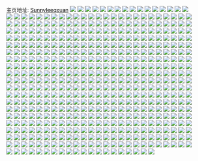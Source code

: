 主页地址: [Sunnyleeqxuan](https://weibo.com/u/5143387291) 
![](https://wx4.sinaimg.cn/mw2000/005C57Zxly1h9ph98r9fgj30u0140n3g.jpg) 
![](https://wx4.sinaimg.cn/mw2000/005C57Zxly1h9ph9bvnt4j31hc0u0tjl.jpg) 
![](https://wx4.sinaimg.cn/mw2000/005C57Zxly1h9kijfouacj3050050dfs.jpg) 
![](https://wx4.sinaimg.cn/mw2000/005C57Zxly1h9j8jqaoi9j30ku0ws7bi.jpg) 
![](https://wx4.sinaimg.cn/mw2000/005C57Zxly1h9j8jqljrqj30ku0wsjz1.jpg) 
![](https://wx4.sinaimg.cn/mw2000/005C57Zxly1h9j8jquterj30ku0wsq86.jpg) 
![](https://wx4.sinaimg.cn/mw2000/005C57Zxly1h9gd0hxri7j30yi19zqpl.jpg) 
![](https://wx4.sinaimg.cn/mw2000/005C57Zxly1h9gd0jmf83j32c033zu0y.jpg) 
![](https://wx4.sinaimg.cn/mw2000/005C57Zxly1h9gd0l77spj32c033z7wj.jpg) 
![](https://wx4.sinaimg.cn/mw2000/005C57Zxly1h8yzngu42pj30u0140n3s.jpg) 
![](https://wx4.sinaimg.cn/mw2000/005C57Zxly1h8yznhe6u0j30u01407d6.jpg) 
![](https://wx4.sinaimg.cn/mw2000/005C57Zxly1h8y41lyfbqj30s30ljacn.jpg) 
![](https://wx4.sinaimg.cn/mw2000/005C57Zxly1h8vhdpoazcj30u01407bi.jpg) 
![](https://wx4.sinaimg.cn/mw2000/005C57Zxly1h8ub6021lej30u0140aio.jpg) 
![](https://wx4.sinaimg.cn/mw2000/005C57Zxly1h8ub5zt18tj30u0140wjp.jpg) 
![](https://wx4.sinaimg.cn/mw2000/005C57Zxly1h8ub5zlz6wj30u0140tj2.jpg) 
![](https://wx4.sinaimg.cn/mw2000/005C57Zxly1h8ub60eah8j30u0140qd7.jpg) 
![](https://wx4.sinaimg.cn/mw2000/005C57Zxly1h8rlsjyvcwj30yi0lkjur.jpg) 
![](https://wx4.sinaimg.cn/mw2000/005C57Zxly1h7r49vwojbj30u0140n4f.jpg) 
![](https://wx4.sinaimg.cn/mw2000/005C57Zxly1h7r49v9n3kj30u0140gs5.jpg) 
![](https://wx4.sinaimg.cn/mw2000/005C57Zxly1h72qp2xdhbj30u018y77v.jpg) 
![](https://wx4.sinaimg.cn/mw2000/005C57Zxly1h6gvi76fm9j30u01sywjj.jpg) 
![](https://wx4.sinaimg.cn/mw2000/005C57Zxly1h68skws4ehj30yi0ko0ue.jpg) 
![](https://wx4.sinaimg.cn/mw2000/005C57Zxly1h61fg0dakvj30yi0e4tap.jpg) 
![](https://wx4.sinaimg.cn/mw2000/005C57Zxly1h61fg62zixj30u0140dr3.jpg) 
![](https://wx4.sinaimg.cn/mw2000/005C57Zxly1h5slcu4nu5j30u0140aji.jpg) 
![](https://wx4.sinaimg.cn/mw2000/005C57Zxly1h57s9pv8x9j31aj0u0to5.jpg) 
![](https://wx4.sinaimg.cn/mw2000/005C57Zxly1h57s9tm015j32g31u2npe.jpg) 
![](https://wx4.sinaimg.cn/mw2000/005C57Zxly1h575sklpgmj31cu0iy0ys.jpg) 
![](https://wx4.sinaimg.cn/mw2000/005C57Zxly1h575sof4ugj33401xt4qr.jpg) 
![](https://wx4.sinaimg.cn/mw2000/005C57Zxly1h575sm1g1fj33402c0npe.jpg) 
![](https://wx4.sinaimg.cn/mw2000/005C57Zxly1h575sk9rpbj33402c0kjl.jpg) 
![](https://wx4.sinaimg.cn/mw2000/005C57Zxly1h4zey3lttyj30u01sxtfe.jpg) 
![](https://wx4.sinaimg.cn/mw2000/005C57Zxly1h4ue0d122xj32c03401ky.jpg) 
![](https://wx4.sinaimg.cn/mw2000/005C57Zxly1h4ue0bcvkbj32c0340npe.jpg) 
![](https://wx4.sinaimg.cn/mw2000/005C57Zxly1h4ex75kj61j30yi18gap6.jpg) 
![](https://wx4.sinaimg.cn/mw2000/005C57Zxly1h43zhej9gaj30yi22ox6p.jpg) 
![](https://wx4.sinaimg.cn/mw2000/005C57Zxly1h3jgq2abx6j30v910i0xt.jpg) 
![](https://wx4.sinaimg.cn/mw2000/005C57Zxly1h3jgq1yixvj31nq10p4ne.jpg) 
![](https://wx4.sinaimg.cn/mw2000/005C57Zxly1h3jgq2j5l9j30es0m8mxx.jpg) 
![](https://wx4.sinaimg.cn/mw2000/005C57Zxly1h3fno3dahxj31jk2bi177.jpg) 
![](https://wx4.sinaimg.cn/mw2000/005C57Zxly1h3fno3zqutj31jk2234qp.jpg) 
![](https://wx4.sinaimg.cn/mw2000/005C57Zxly1h3fno4knwvj31jk119qn0.jpg) 
![](https://wx4.sinaimg.cn/mw2000/005C57Zxly1h3fno57h4lj31i01vhkjl.jpg) 
![](https://wx4.sinaimg.cn/mw2000/005C57Zxly1h3fno5n2ioj30u01407k5.jpg) 
![](https://wx4.sinaimg.cn/mw2000/005C57Zxly1h324am382jj30yo1a8n7w.jpg) 
![](https://wx4.sinaimg.cn/mw2000/005C57Zxly1h2wd7msvicj32c0340u0y.jpg) 
![](https://wx4.sinaimg.cn/mw2000/005C57Zxly1h2wd7nl0plj30yo1a87fx.jpg) 
![](https://wx4.sinaimg.cn/mw2000/005C57Zxly1h2t2ppa8arj30yi1a0trz.jpg) 
![](https://wx4.sinaimg.cn/mw2000/005C57Zxly1h2t2pvck0lj32c03407wj.jpg) 
![](https://wx4.sinaimg.cn/mw2000/005C57Zxly1h2t2pwf4pxj31a80yo7lu.jpg) 
![](https://wx4.sinaimg.cn/mw2000/005C57Zxly1h2t2pza01sj30yi1ay4ng.jpg) 
![](https://wx4.sinaimg.cn/mw2000/005C57Zxly1h2t2tj5i7zj30yi0kin5i.jpg) 
![](https://wx4.sinaimg.cn/mw2000/005C57Zxly1h2afei096wj32c0309qv6.jpg) 
![](https://wx4.sinaimg.cn/mw2000/005C57Zxly1h21ey6na1oj31a80yoqmf.jpg) 
![](https://wx4.sinaimg.cn/mw2000/005C57Zxly1h1ystefl99j31jk1jl1kx.jpg) 
![](https://wx4.sinaimg.cn/mw2000/005C57Zxly1h1ly3y3bizj32c03407wm.jpg) 
![](https://wx4.sinaimg.cn/mw2000/005C57Zxly1h1ly40prt3j32c0340u0y.jpg) 
![](https://wx4.sinaimg.cn/mw2000/005C57Zxly1h1ly3qi41hj32c0340qv8.jpg) 
![](https://wx4.sinaimg.cn/mw2000/005C57Zxly1h1ly3ss5otj32c0340kjn.jpg) 
![](https://wx4.sinaimg.cn/mw2000/005C57Zxly1h1hp8ukomwj30yi22oq9e.jpg) 
![](https://wx4.sinaimg.cn/mw2000/005C57Zxly1h14xl4wh13j30v90x3n00.jpg) 
![](https://wx4.sinaimg.cn/mw2000/005C57Zxly1h10zlp944xj315o1sz4m2.jpg) 
![](https://wx4.sinaimg.cn/mw2000/005C57Zxly1h0xjvt3bcxj30u01e84gx.jpg) 
![](https://wx4.sinaimg.cn/mw2000/005C57Zxly1h0xjvuig9ej30tz1emkb2.jpg) 
![](https://wx4.sinaimg.cn/mw2000/005C57Zxly1h0xjw2t2qnj30yi0k3qdy.jpg) 
![](https://wx4.sinaimg.cn/mw2000/005C57Zxly1h0qtukfd99j30yi19ek9b.jpg) 
![](https://wx4.sinaimg.cn/mw2000/005C57Zxly1h0qtul3qvaj30yi0ivdm7.jpg) 
![](https://wx4.sinaimg.cn/mw2000/005C57Zxly1h0pn73vpo9j30yi0lvae1.jpg) 
![](https://wx4.sinaimg.cn/mw2000/005C57Zxly1h0mdt5qo9uj30yo1a8gx1.jpg) 
![](https://wx4.sinaimg.cn/mw2000/005C57Zxly1h0mdt51aq9j32c0340e82.jpg) 
![](https://wx4.sinaimg.cn/mw2000/005C57Zxgy1h02ruyvfbqj30yi22o1je.jpg) 
![](https://wx4.sinaimg.cn/mw2000/005C57Zxgy1gzd1hm93q2j30xc3pckjl.jpg) 
![](https://wx4.sinaimg.cn/mw2000/005C57Zxgy1gz60339675j30yi22o4qq.jpg) 
![](https://wx4.sinaimg.cn/mw2000/005C57Zxgy1gz6031gbjtj30yi22o4qq.jpg) 
![](https://wx4.sinaimg.cn/mw2000/005C57Zxgy1gz60361z0qj30yi22o7wi.jpg) 
![](https://wx4.sinaimg.cn/mw2000/005C57Zxgy1gz6037q76uj30yi22o1ky.jpg) 
![](https://wx4.sinaimg.cn/mw2000/005C57Zxgy1gz3tyitzb8j30yi22oe81.jpg) 
![](https://wx4.sinaimg.cn/mw2000/005C57Zxgy1gyxtpgb52xj30u0140k3x.jpg) 
![](https://wx4.sinaimg.cn/mw2000/005C57Zxgy1gyxtpgxexaj30u014015p.jpg) 
![](https://wx4.sinaimg.cn/mw2000/005C57Zxgy1gyxtphlz1ej30u01407hm.jpg) 
![](https://wx4.sinaimg.cn/mw2000/005C57Zxgy1gyl5hbm783j32xv27ee82.jpg) 
![](https://wx4.sinaimg.cn/mw2000/005C57Zxgy1gyenvsiu3wj315o1h113a.jpg) 
![](https://wx4.sinaimg.cn/mw2000/005C57Zxgy1gyenvs43iaj30gq33zwxr.jpg) 
![](https://wx4.sinaimg.cn/mw2000/005C57Zxgy1gyenvswhvlj30gg33zwws.jpg) 
![](https://wx4.sinaimg.cn/mw2000/005C57Zxgy1gyeo26zfgxj30ww340h4e.jpg) 
![](https://wx4.sinaimg.cn/mw2000/005C57Zxgy1gyenvuclegj30uk48s1ky.jpg) 
![](https://wx4.sinaimg.cn/mw2000/005C57Zxgy1gyenvtgtgdj30xc2tunod.jpg) 
![](https://wx4.sinaimg.cn/mw2000/005C57Zxly1gxx25k00b3j30yo1a8tmy.jpg) 
![](https://wx4.sinaimg.cn/mw2000/005C57Zxly1gxo6kagap6j30ku0ws0y5.jpg) 
![](https://wx4.sinaimg.cn/mw2000/005C57Zxly1gxo6kajbfij30ku0wsdln.jpg) 
![](https://wx4.sinaimg.cn/mw2000/005C57Zxly1gxo6kam3k4j30ku0wsdl2.jpg) 
![](https://wx4.sinaimg.cn/mw2000/005C57Zxly1gxo6kadec6j30ku0ws78k.jpg) 
![](https://wx4.sinaimg.cn/mw2000/005C57Zxly1gxgvug4vfjj32bz340x6q.jpg) 
![](https://wx4.sinaimg.cn/mw2000/005C57Zxgy1gx5jfqw8t8j32c0340u0x.jpg) 
![](https://wx4.sinaimg.cn/mw2000/005C57Zxgy1gx5jfp671fj32c0340b2b.jpg) 
![](https://wx4.sinaimg.cn/mw2000/005C57Zxgy1gx5jfljpfcj30uk14qafq.jpg) 
![](https://wx4.sinaimg.cn/mw2000/005C57Zxgy1gx5jfkwbn7j30v815n0yc.jpg) 
![](https://wx4.sinaimg.cn/mw2000/005C57Zxgy1gx58f60o53j30yo1a8ncm.jpg) 
![](https://wx4.sinaimg.cn/mw2000/005C57Zxgy1gx33wogkn5j32c0340qv6.jpg) 
![](https://wx4.sinaimg.cn/mw2000/005C57Zxly1gwo2uehl2nj3281340u0x.jpg) 
![](https://wx4.sinaimg.cn/mw2000/005C57Zxly1gwk9iyngguj30mi0mi0x1.jpg) 
![](https://wx4.sinaimg.cn/mw2000/005C57Zxly1gwdhxx0yjrj30yi0mbjw6.jpg) 
![](https://wx4.sinaimg.cn/mw2000/005C57Zxly1gwc4hlwnbyj30c207lq39.jpg) 
![](https://wx4.sinaimg.cn/mw2000/005C57Zxly1gwafp69o7sj315o32w4qp.jpg) 
![](https://wx4.sinaimg.cn/mw2000/005C57Zxly1gw6x9u158jj31hc2m0h7o.jpg) 
![](https://wx4.sinaimg.cn/mw2000/005C57Zxly1gw6mdsfa2ij30u01sx79e.jpg) 
![](https://wx4.sinaimg.cn/mw2000/005C57Zxly1gw6mdrhjizj30u01sxacv.jpg) 
![](https://wx4.sinaimg.cn/mw2000/005C57Zxly1gw2bw3wh63j30yi0nrqav.jpg) 
![](https://wx4.sinaimg.cn/mw2000/005C57Zxly1gvyaqszhvtj30yi0t110z.jpg) 
![](https://wx4.sinaimg.cn/mw2000/005C57Zxly1gvyaqsemfij31ds0n0ag8.jpg) 
![](https://wx4.sinaimg.cn/mw2000/005C57Zxly1gvyaqrkqurj30rs2manpd.jpg) 
![](https://wx4.sinaimg.cn/mw2000/005C57Zxly1gvyaqwim1rj33402dax6s.jpg) 
![](https://wx4.sinaimg.cn/mw2000/005C57Zxly1gvyaqxuxg2j30rs26qe81.jpg) 
![](https://wx4.sinaimg.cn/mw2000/005C57Zxly1gvyat4k3d8j33402c0u0y.jpg) 
![](https://wx4.sinaimg.cn/mw2000/005C57Zxly1gvrju39kihj60yi22ob2902.jpg) 
![](https://wx4.sinaimg.cn/mw2000/005C57Zxly1gvqi8wkzmwj60yo1a84aq02.jpg) 
![](https://wx4.sinaimg.cn/mw2000/005C57Zxly1gvqi8xjzyrj60yo1a816002.jpg) 
![](https://wx4.sinaimg.cn/mw2000/005C57Zxly1gvn5008y2wj60yo1a8ar502.jpg) 
![](https://wx4.sinaimg.cn/mw2000/005C57Zxly1gvn5026dx0j60yo1a8apt02.jpg) 
![](https://wx4.sinaimg.cn/mw2000/005C57Zxly1gvn4y9ylcpj61a80yoh0l02.jpg) 
![](https://wx4.sinaimg.cn/mw2000/005C57Zxly1gvn501keqrj60yo1a84fw02.jpg) 
![](https://wx4.sinaimg.cn/mw2000/005C57Zxly1gvjs4x85wpj62c03404qq02.jpg) 
![](https://wx4.sinaimg.cn/mw2000/005C57Zxly1gvjs4zo71ij62c03404qq02.jpg) 
![](https://wx4.sinaimg.cn/mw2000/005C57Zxly1gvjs4yayotj62c03401ky02.jpg) 
![](https://wx4.sinaimg.cn/mw2000/005C57Zxly1gvjhrhij2rj60u01sxqi402.jpg) 
![](https://wx4.sinaimg.cn/mw2000/005C57Zxly1gvgzoyhmj9j60yo1a8k0l02.jpg) 
![](https://wx4.sinaimg.cn/mw2000/005C57Zxly1gvgzozs18gj60yo1a8gv002.jpg) 
![](https://wx4.sinaimg.cn/mw2000/005C57Zxly1gvdy96oglsj60yi0q4wms02.jpg) 
![](https://wx4.sinaimg.cn/mw2000/005C57Zxly1gvdy9fsqdbj60yi1n0asi02.jpg) 
![](https://wx4.sinaimg.cn/mw2000/005C57Zxly1gvdy9hfxx5j60yi0aln0u02.jpg) 
![](https://wx4.sinaimg.cn/mw2000/005C57Zxly1gvblcwvoa0j60u01sxjvc02.jpg) 
![](https://wx4.sinaimg.cn/mw2000/005C57Zxly1gusrv0l2jxj60yo1a8k8i02.jpg) 
![](https://wx4.sinaimg.cn/mw2000/005C57Zxly1gusrv1atdvj60yo1a8h1f02.jpg) 
![](https://wx4.sinaimg.cn/mw2000/005C57Zxly1gusrv28isaj60yo1a8tn402.jpg) 
![](https://wx4.sinaimg.cn/mw2000/005C57Zxly1gurxtbynmbj60yi22ou0x02.jpg) 
![](https://wx4.sinaimg.cn/mw2000/005C57Zxly1gurxums0czj62c0340hdu02.jpg) 
![](https://wx4.sinaimg.cn/mw2000/005C57Zxly1guqri50gn9j61411hc4c902.jpg) 
![](https://wx4.sinaimg.cn/mw2000/005C57Zxly1guqri5lzpij61411hce0a02.jpg) 
![](https://wx4.sinaimg.cn/mw2000/005C57Zxly1guqri4abvhj61411hcn9g02.jpg) 
![](https://wx4.sinaimg.cn/mw2000/005C57Zxly1gupihmygokj62c0340e8202.jpg) 
![](https://wx4.sinaimg.cn/mw2000/005C57Zxly1gupiholjydj62c03401ky02.jpg) 
![](https://wx4.sinaimg.cn/mw2000/005C57Zxly1gupihqeqj3j62c0340b2b02.jpg) 
![](https://wx4.sinaimg.cn/mw2000/005C57Zxly1gupihs19vuj62c03404qr02.jpg) 
![](https://wx4.sinaimg.cn/mw2000/005C57Zxly1guoc774umjj60yi0a443j02.jpg) 
![](https://wx4.sinaimg.cn/mw2000/005C57Zxly1gukrw3qgvjj62c03401ky02.jpg) 
![](https://wx4.sinaimg.cn/mw2000/005C57Zxly1gufd9mu2e1j62c0340hdu02.jpg) 
![](https://wx4.sinaimg.cn/mw2000/005C57Zxly1gue3xg6ghrj60yi0sz7dn02.jpg) 
![](https://wx4.sinaimg.cn/mw2000/005C57Zxly1gue3xdvt9zj60tz1bztma02.jpg) 
![](https://wx4.sinaimg.cn/mw2000/005C57Zxly1gu90hd5qcej60yo1a8tmh02.jpg) 
![](https://wx4.sinaimg.cn/mw2000/005C57Zxly1gts8yoh3t0j30yi0r2qan.jpg) 
![](https://wx4.sinaimg.cn/mw2000/005C57Zxly1gtohbguwz6j30yo1a8dty.jpg) 
![](https://wx4.sinaimg.cn/mw2000/005C57Zxly1gtmxpf6on2j32c0340u0x.jpg) 
![](https://wx4.sinaimg.cn/mw2000/005C57Zxly1gtlzh77tolj30yi22o4qp.jpg) 
![](https://wx4.sinaimg.cn/mw2000/005C57Zxly1gtjzk625n0j30fc0faq4a.jpg) 
![](https://wx4.sinaimg.cn/mw2000/005C57Zxly1gt7j89s9lhj31pi2a11ky.jpg) 
![](https://wx4.sinaimg.cn/mw2000/005C57Zxly1gt7j8bly10j31oo28wkjm.jpg) 
![](https://wx4.sinaimg.cn/mw2000/005C57Zxly1gt7j8e7pclj31i2204b1k.jpg) 
![](https://wx4.sinaimg.cn/mw2000/005C57Zxly1gt7j8f6rwsj31a80yonbz.jpg) 
![](https://wx4.sinaimg.cn/mw2000/005C57Zxly1gt7j8hnofbj32c0340hdt.jpg) 
![](https://wx4.sinaimg.cn/mw2000/005C57Zxly1gt7j8ggjtsj31a80yonbc.jpg) 
![](https://wx4.sinaimg.cn/mw2000/005C57Zxly1gsvd694obyj30yi1a0alo.jpg) 
![](https://wx4.sinaimg.cn/mw2000/005C57Zxly1gsvd6au2jfj32c0340x6p.jpg) 
![](https://wx4.sinaimg.cn/mw2000/005C57Zxly1gsvd6blhn1j31a80yoqim.jpg) 
![](https://wx4.sinaimg.cn/mw2000/005C57Zxly1grhzwzdnu4j30yi22o4qq.jpg) 
![](https://wx4.sinaimg.cn/mw2000/005C57Zxly1grd4j7veenj30tl0xonn9.jpg) 
![](https://wx4.sinaimg.cn/mw2000/005C57Zxly1grc1uil99tj33402c0qv6.jpg) 
![](https://wx4.sinaimg.cn/mw2000/005C57Zxly1gray69p24fj32c0340b29.jpg) 
![](https://wx4.sinaimg.cn/mw2000/005C57Zxly1gr36187y6kj30tz17yhdt.jpg) 
![](https://wx4.sinaimg.cn/mw2000/005C57Zxly1gr0q5rm17ej33402c015e.jpg) 
![](https://wx4.sinaimg.cn/mw2000/005C57Zxly1gr0q5y1micj33402c0kjl.jpg) 
![](https://wx4.sinaimg.cn/mw2000/005C57Zxly1gqywc0qo6wj32c0340u0x.jpg) 
![](https://wx4.sinaimg.cn/mw2000/005C57Zxly1gqy25xgq0wj30yo1a8k6f.jpg) 
![](https://wx4.sinaimg.cn/mw2000/005C57Zxly1gqy25xy358j30yo1a8wu5.jpg) 
![](https://wx4.sinaimg.cn/mw2000/005C57Zxly1gqqf68unndj30yo1a8h2y.jpg) 
![](https://wx4.sinaimg.cn/mw2000/005C57Zxly1gqqf680qztj30yo1a8h18.jpg) 
![](https://wx4.sinaimg.cn/mw2000/005C57Zxly1gqeumkj8q3j32c0340e82.jpg) 
![](https://wx4.sinaimg.cn/mw2000/005C57Zxly1gqeumhzh9cj32c0340u0y.jpg) 
![](https://wx4.sinaimg.cn/mw2000/005C57Zxly1gqeumn6fvgj32c0340b2b.jpg) 
![](https://wx4.sinaimg.cn/mw2000/005C57Zxly1gqaz5bdr4nj30yo1a8dwu.jpg) 
![](https://wx4.sinaimg.cn/mw2000/005C57Zxly1gq8rn201dwj31ik53skjm.jpg) 
![](https://wx4.sinaimg.cn/mw2000/005C57Zxly1gq8rmzcq27j31jk1qd4i2.jpg) 
![](https://wx4.sinaimg.cn/mw2000/005C57Zxly1gq8rn0fngcj32c033yu0x.jpg) 
![](https://wx4.sinaimg.cn/mw2000/005C57Zxly1gq2o7ud4dxj33402c0x16.jpg) 
![](https://wx4.sinaimg.cn/mw2000/005C57Zxly1gpsvpnkj3xj32c02c07wh.jpg) 
![](https://wx4.sinaimg.cn/mw2000/005C57Zxly1gpoal2q3ywj32c0340e82.jpg) 
![](https://wx4.sinaimg.cn/mw2000/005C57Zxly1gpoal4qyxdj32c03401ky.jpg) 
![](https://wx4.sinaimg.cn/mw2000/005C57Zxly1gpoal010umj32c03407wi.jpg) 
![](https://wx4.sinaimg.cn/mw2000/005C57Zxly1gpoak6dqe2j30yo1a8wv0.jpg) 
![](https://wx4.sinaimg.cn/mw2000/005C57Zxly1gpoak6yvyrj30yo1a87ky.jpg) 
![](https://wx4.sinaimg.cn/mw2000/005C57Zxly1gpoak7kuo3j30yo1a8h2c.jpg) 
![](https://wx4.sinaimg.cn/mw2000/005C57Zxly1gpn4dki1ihj32c0340hdt.jpg) 
![](https://wx4.sinaimg.cn/mw2000/005C57Zxgy1gpb4phrdlhj33402c07wh.jpg) 
![](https://wx4.sinaimg.cn/mw2000/005C57Zxgy1gpb4qkwm1oj33402c01kx.jpg) 
![](https://wx4.sinaimg.cn/mw2000/005C57Zxgy1gpb29844hmj30u0140tlf.jpg) 
![](https://wx4.sinaimg.cn/mw2000/005C57Zxgy1gpb4rj3b7fj32c0340e82.jpg) 
![](https://wx4.sinaimg.cn/mw2000/005C57Zxgy1gp90336ac9j30rs15o1ay.jpg) 
![](https://wx4.sinaimg.cn/mw2000/005C57Zxgy1gp8os7va7oj30yi22odvx.jpg) 
![](https://wx4.sinaimg.cn/mw2000/005C57Zxly1gp7hbjn32lj30yi1337wh.jpg) 
![](https://wx4.sinaimg.cn/mw2000/005C57Zxly1gp6d6ayl3oj32c0340e81.jpg) 
![](https://wx4.sinaimg.cn/mw2000/005C57Zxly1gp6d652sksj32c0340u0z.jpg) 
![](https://wx4.sinaimg.cn/mw2000/005C57Zxly1gp6d68e1kjj32c0340hdx.jpg) 
![](https://wx4.sinaimg.cn/mw2000/005C57Zxly1gosk6udj8ij30rs2gge81.jpg) 
![](https://wx4.sinaimg.cn/mw2000/005C57Zxly1gosk6yzxeaj30rs26qe81.jpg) 
![](https://wx4.sinaimg.cn/mw2000/005C57Zxly1gosoy7xyjnj30rs1s61kx.jpg) 
![](https://wx4.sinaimg.cn/mw2000/005C57Zxly1gosoy5qhgzj30rs2manpd.jpg) 
![](https://wx4.sinaimg.cn/mw2000/005C57Zxly1gosoy9nwj6j30rs1qix4l.jpg) 
![](https://wx4.sinaimg.cn/mw2000/005C57Zxly1gosoybwhyuj30rs223hdt.jpg) 
![](https://wx4.sinaimg.cn/mw2000/005C57Zxly1gosoyfb202j30rs1xge81.jpg) 
![](https://wx4.sinaimg.cn/mw2000/005C57Zxly1gosoyk59r6j30rs1jku05.jpg) 
![](https://wx4.sinaimg.cn/mw2000/005C57Zxly1gosoyoob61j33402c0kjl.jpg) 
![](https://wx4.sinaimg.cn/mw2000/005C57Zxly1gosjtusv80j32c0352u0z.jpg) 
![](https://wx4.sinaimg.cn/mw2000/005C57Zxly1gosjusz50fj33402da1l1.jpg) 
![](https://wx4.sinaimg.cn/mw2000/005C57Zxly1gosjug6xejj32c034m7wl.jpg) 
![](https://wx4.sinaimg.cn/mw2000/005C57Zxly1gosjvek47nj32c0340kjn.jpg) 
![](https://wx4.sinaimg.cn/mw2000/005C57Zxly1gosjw64fi9j33402cm1l1.jpg) 
![](https://wx4.sinaimg.cn/mw2000/005C57Zxly1gosjwcnizuj32c0340x6q.jpg) 
![](https://wx4.sinaimg.cn/mw2000/005C57Zxly1gosjvjoeaqj32801o07wh.jpg) 
![](https://wx4.sinaimg.cn/mw2000/005C57Zxly1gosjv7amuhj33402c0kjn.jpg) 
![](https://wx4.sinaimg.cn/mw2000/005C57Zxly1gosjva4avgj33402c0kjl.jpg) 
![](https://wx4.sinaimg.cn/mw2000/005C57Zxly1gocp5jz02dj30yi0b340j.jpg) 
![](https://wx4.sinaimg.cn/mw2000/005C57Zxly1gocp5klezwj30yi099gnz.jpg) 
![](https://wx4.sinaimg.cn/mw2000/005C57Zxly1gocp5kxki0j30b41dntdp.jpg) 
![](https://wx4.sinaimg.cn/mw2000/005C57Zxly1gocer9ba8qj30yi0rve81.jpg) 
![](https://wx4.sinaimg.cn/mw2000/005C57Zxly1go8mxpwy9dj30yi19s7eh.jpg) 
![](https://wx4.sinaimg.cn/mw2000/005C57Zxly1go7rycco5uj30yo1a8wuy.jpg) 
![](https://wx4.sinaimg.cn/mw2000/005C57Zxly1go7rybjbboj30yo1a8wvu.jpg) 
![](https://wx4.sinaimg.cn/mw2000/005C57Zxly1go7ryd55dlj30yo1a84cm.jpg) 
![](https://wx4.sinaimg.cn/mw2000/005C57Zxly1go1tbl8bgyj33402c01ky.jpg) 
![](https://wx4.sinaimg.cn/mw2000/005C57Zxly1go1taq7fl6j33402c0b29.jpg) 
![](https://wx4.sinaimg.cn/mw2000/005C57Zxly1go1t9yhogij30rs15o1ba.jpg) 
![](https://wx4.sinaimg.cn/mw2000/005C57Zxly1go1ta04uwuj30yo1a8av2.jpg) 
![](https://wx4.sinaimg.cn/mw2000/005C57Zxly1go1t9xm70ej30rs15otup.jpg) 
![](https://wx4.sinaimg.cn/mw2000/005C57Zxly1go1t9wuql4j30yo1a84l3.jpg) 
![](https://wx4.sinaimg.cn/mw2000/005C57Zxly1go1tg6is9uj30rs1qi4qp.jpg) 
![](https://wx4.sinaimg.cn/mw2000/005C57Zxly1gnxpya9gd2j30yi22oqqj.jpg) 
![](https://wx4.sinaimg.cn/mw2000/005C57Zxly1gnw17x5k1bj30rs15otmg.jpg) 
![](https://wx4.sinaimg.cn/mw2000/005C57Zxly1gnw17ydq4zj30rs1qi1kx.jpg) 
![](https://wx4.sinaimg.cn/mw2000/005C57Zxly1gnsrxclts6j31a80yo7k4.jpg) 
![](https://wx4.sinaimg.cn/mw2000/005C57Zxly1gnsrxczixwj31a80yowtm.jpg) 
![](https://wx4.sinaimg.cn/mw2000/005C57Zxly1gng4salhocj30w016nqcj.jpg) 
![](https://wx4.sinaimg.cn/mw2000/005C57Zxly1gnbsruowyqj33402c01kx.jpg) 
![](https://wx4.sinaimg.cn/mw2000/005C57Zxly1gn61kml542j30yi22o7hb.jpg) 
![](https://wx4.sinaimg.cn/mw2000/005C57Zxly1gmqxhkvipfj313u0tu4qp.jpg) 
![](https://wx4.sinaimg.cn/mw2000/005C57Zxly1gmqxhi5z9jj30yi22oe89.jpg) 
![](https://wx4.sinaimg.cn/mw2000/005C57Zxly1gmqxhllf5tj30u01hctjf.jpg) 
![](https://wx4.sinaimg.cn/mw2000/005C57Zxly1gmhpmmf0p8j32c02c0e81.jpg) 
![](https://wx4.sinaimg.cn/mw2000/005C57Zxly1gm3qb1vta2j30yi22oqv6.jpg) 
![](https://wx4.sinaimg.cn/mw2000/005C57Zxly1gm3qbmwkxuj30yi22oqv6.jpg) 
![](https://wx4.sinaimg.cn/mw2000/005C57Zxly1gm3qc3vsvaj30yi22o4qv.jpg) 
![](https://wx4.sinaimg.cn/mw2000/005C57Zxly1gm2v0yvgfuj32c02c0e4z.jpg) 
![](https://wx4.sinaimg.cn/mw2000/005C57Zxly1glzetasgnkj32c02c01kx.jpg) 
![](https://wx4.sinaimg.cn/mw2000/005C57Zxly1glzetpw05ej32c0340hdu.jpg) 
![](https://wx4.sinaimg.cn/mw2000/005C57Zxly1glzet70l3kj30yi0yi1gk.jpg) 
![](https://wx4.sinaimg.cn/mw2000/005C57Zxly1glzetrzbs4j30yo1a8h3t.jpg) 
![](https://wx4.sinaimg.cn/mw2000/005C57Zxly1glzeu0gj60j30yo1a8ngb.jpg) 
![](https://wx4.sinaimg.cn/mw2000/005C57Zxly1glzeu1z4axj30yo1a8tqn.jpg) 
![](https://wx4.sinaimg.cn/mw2000/005C57Zxly1glvul1mn15j32c02c0b29.jpg) 
![](https://wx4.sinaimg.cn/mw2000/005C57Zxly1glvul6ebanj32c0340qv6.jpg) 
![](https://wx4.sinaimg.cn/mw2000/005C57Zxly1glr6n4vbsij32c03401ky.jpg) 
![](https://wx4.sinaimg.cn/mw2000/005C57Zxgy1gllnw6n0kuj31a80yoqlv.jpg) 
![](https://wx4.sinaimg.cn/mw2000/005C57Zxgy1gllnw7vnqgj31a80yongg.jpg) 
![](https://wx4.sinaimg.cn/mw2000/005C57Zxgy1gllnw8y8q5j31a80yotvg.jpg) 
![](https://wx4.sinaimg.cn/mw2000/005C57Zxgy1gllnw9oeqfj30yo1a8h28.jpg) 
![](https://wx4.sinaimg.cn/mw2000/005C57Zxgy1gllnwalk3fj31a80yoqke.jpg) 
![](https://wx4.sinaimg.cn/mw2000/005C57Zxgy1gllnwdkpcyj30yo1a8wvf.jpg) 
![](https://wx4.sinaimg.cn/mw2000/005C57Zxgy1gllnweak7qj30yo1a8h2h.jpg) 
![](https://wx4.sinaimg.cn/mw2000/005C57Zxgy1gllnweyibkj30yo1a8dv1.jpg) 
![](https://wx4.sinaimg.cn/mw2000/005C57Zxgy1gllnyiutjmj31a80yonex.jpg) 
![](https://wx4.sinaimg.cn/mw2000/005C57Zxgy1gllntgzdozj32801o0e81.jpg) 
![](https://wx4.sinaimg.cn/mw2000/005C57Zxgy1gllnthzmipj31o02807wh.jpg) 
![](https://wx4.sinaimg.cn/mw2000/005C57Zxgy1gllntjfh09j31a80yowqz.jpg) 
![](https://wx4.sinaimg.cn/mw2000/005C57Zxgy1gllnto4vyvj33402c04qp.jpg) 
![](https://wx4.sinaimg.cn/mw2000/005C57Zxgy1gllntjxxxhj31a80yok3x.jpg) 
![](https://wx4.sinaimg.cn/mw2000/005C57Zxgy1gllntm81mcj33402c04qp.jpg) 
![](https://wx4.sinaimg.cn/mw2000/005C57Zxgy1gllntkn8khj31a80yoka6.jpg) 
![](https://wx4.sinaimg.cn/mw2000/005C57Zxgy1gllntl4ipdj31a80yowx4.jpg) 
![](https://wx4.sinaimg.cn/mw2000/005C57Zxgy1gllntimrkij31a80yonex.jpg) 
![](https://wx4.sinaimg.cn/mw2000/005C57Zxly1gll57mgfu6j32c0340hdu.jpg) 
![](https://wx4.sinaimg.cn/mw2000/005C57Zxly1gll57qvubfj322o0yikjo.jpg) 
![](https://wx4.sinaimg.cn/mw2000/005C57Zxly1gll57eyde6j32c03407wk.jpg) 
![](https://wx4.sinaimg.cn/mw2000/005C57Zxly1gll57g9lyij33402c01kx.jpg) 
![](https://wx4.sinaimg.cn/mw2000/005C57Zxly1gll57jyvwyj32c0340x6q.jpg) 
![](https://wx4.sinaimg.cn/mw2000/005C57Zxly1gll57sy7bjj32c0340e82.jpg) 
![](https://wx4.sinaimg.cn/mw2000/005C57Zxly1gll57bp19lj322o0yi1l3.jpg) 
![](https://wx4.sinaimg.cn/mw2000/005C57Zxly1gll580mjgkj33402c0npd.jpg) 
![](https://wx4.sinaimg.cn/mw2000/005C57Zxly1gll583ij2aj33402c0kjl.jpg) 
![](https://wx4.sinaimg.cn/mw2000/005C57Zxly1gll587e38xj32c0340kjn.jpg) 
![](https://wx4.sinaimg.cn/mw2000/005C57Zxly1gll589quw6j32c0340hdu.jpg) 
![](https://wx4.sinaimg.cn/mw2000/005C57Zxly1gll58dleiej32c03404qs.jpg) 
![](https://wx4.sinaimg.cn/mw2000/005C57Zxly1gll58hbfthj32c0340npf.jpg) 
![](https://wx4.sinaimg.cn/mw2000/005C57Zxly1gll54tc966j32c02c04qp.jpg) 
![](https://wx4.sinaimg.cn/mw2000/005C57Zxly1gll54v25qwj32c02c0nn5.jpg) 
![](https://wx4.sinaimg.cn/mw2000/005C57Zxly1gll550tfzfj32c0340hdu.jpg) 
![](https://wx4.sinaimg.cn/mw2000/005C57Zxly1gll54x0h1wj32c02c07wh.jpg) 
![](https://wx4.sinaimg.cn/mw2000/005C57Zxly1gll5541xl4j32c0340x6q.jpg) 
![](https://wx4.sinaimg.cn/mw2000/005C57Zxly1gll555ya3rj32c02c04qp.jpg) 
![](https://wx4.sinaimg.cn/mw2000/005C57Zxly1gll557ec1kj30u00u0787.jpg) 
![](https://wx4.sinaimg.cn/mw2000/005C57Zxgy1glhzxl9y7bj33402c07wh.jpg) 
![](https://wx4.sinaimg.cn/mw2000/005C57Zxly1gkx9sta6unj32c0340kjm.jpg) 
![](https://wx4.sinaimg.cn/mw2000/005C57Zxgy1gktkb769szj33402c0x6p.jpg) 
![](https://wx4.sinaimg.cn/mw2000/005C57Zxgy1gklbtxmswuj30yi0820v6.jpg) 
![](https://wx4.sinaimg.cn/mw2000/005C57Zxgy1gklbty1v1uj30yi068mys.jpg) 
![](https://wx4.sinaimg.cn/mw2000/005C57Zxgy1gklbtwjki5j32c0340kjm.jpg) 
![](https://wx4.sinaimg.cn/mw2000/005C57Zxly1gkgvq8lpirj31a80yox0m.jpg) 
![](https://wx4.sinaimg.cn/mw2000/005C57Zxly1gkgvq87mqfj31a80yoe3k.jpg) 
![](https://wx4.sinaimg.cn/mw2000/005C57Zxly1gkgvyuw8o2j317t0yoaw7.jpg) 
![](https://wx4.sinaimg.cn/mw2000/005C57Zxly1gkc3pfeq8dj30yi1a0n9e.jpg) 
![](https://wx4.sinaimg.cn/mw2000/005C57Zxly1gkc3pe9u77j30yi1a04ba.jpg) 
![](https://wx4.sinaimg.cn/mw2000/005C57Zxly1gkc3pcc2d4j30yi1a0wqv.jpg) 
![](https://wx4.sinaimg.cn/mw2000/005C57Zxly1gk91abkeodj30yi22ownz.jpg) 
![](https://wx4.sinaimg.cn/mw2000/005C57Zxly1gk6kedte21j31a80yo7jz.jpg) 
![](https://wx4.sinaimg.cn/mw2000/005C57Zxly1gk6kehon66j31a80yo7k0.jpg) 
![](https://wx4.sinaimg.cn/mw2000/005C57Zxly1gk6kek8i54j30yo1a8qhq.jpg) 
![](https://wx4.sinaimg.cn/mw2000/005C57Zxly1gk6keo8o0zj30yo1a8qjn.jpg) 
![](https://wx4.sinaimg.cn/mw2000/005C57Zxly1gk3qmfcnjqj30yo1a8amv.jpg) 
![](https://wx4.sinaimg.cn/mw2000/005C57Zxly1gk1z7ysxkkj32c0340kjl.jpg) 
![](https://wx4.sinaimg.cn/mw2000/005C57Zxly1gk1z82r4qkj32801o0kjl.jpg) 
![](https://wx4.sinaimg.cn/mw2000/005C57Zxly1gk1z85ft1xj32c02c0k9b.jpg) 
![](https://wx4.sinaimg.cn/mw2000/005C57Zxly1gjssrstm8tj30y408f12z.jpg) 
![](https://wx4.sinaimg.cn/mw2000/005C57Zxly1gjssq0k0fxj30yi098qhc.jpg) 
![](https://wx4.sinaimg.cn/mw2000/005C57Zxly1gjssq15vqkj30yi097k3n.jpg) 
![](https://wx4.sinaimg.cn/mw2000/005C57Zxly1gjssrs553wj30yi0e0nei.jpg) 
![](https://wx4.sinaimg.cn/mw2000/005C57Zxly1gjjhajt2gfj31o0280hdt.jpg) 
![](https://wx4.sinaimg.cn/mw2000/005C57Zxly1gjiau5nrp1j33402c04qp.jpg) 
![](https://wx4.sinaimg.cn/mw2000/005C57Zxly1gjiauedi7tj33402c04qp.jpg) 
![](https://wx4.sinaimg.cn/mw2000/005C57Zxly1gjiaugfpq8j33402c0hdt.jpg) 
![](https://wx4.sinaimg.cn/mw2000/005C57Zxly1gjiau2pv3yj32801o07wh.jpg) 
![](https://wx4.sinaimg.cn/mw2000/005C57Zxly1gjiau4h5ctj31zr1ht4qq.jpg) 
![](https://wx4.sinaimg.cn/mw2000/005C57Zxly1gjiauk9p03j32801o0e81.jpg) 
![](https://wx4.sinaimg.cn/mw2000/005C57Zxly1gjiaubrm5gj33402c0kjl.jpg) 
![](https://wx4.sinaimg.cn/mw2000/005C57Zxly1gjiatzyjjtj33402c0kjl.jpg) 
![](https://wx4.sinaimg.cn/mw2000/005C57Zxly1gjiau9iasdj32c03404qr.jpg) 
![](https://wx4.sinaimg.cn/mw2000/005C57Zxgy1gjfs2ewohpj32c03407wi.jpg) 
![](https://wx4.sinaimg.cn/mw2000/005C57Zxgy1gjfs2hextwj32c02c0kjl.jpg) 
![](https://wx4.sinaimg.cn/mw2000/005C57Zxgy1gjfs2cnzfqj32c02c07wh.jpg) 
![](https://wx4.sinaimg.cn/mw2000/005C57Zxgy1gjfs2kf2xbj31o0280x6q.jpg) 
![](https://wx4.sinaimg.cn/mw2000/005C57Zxgy1gjfs2mikxoj32c02c0b29.jpg) 
![](https://wx4.sinaimg.cn/mw2000/005C57Zxgy1gjfs2oh74bj32c02c07wh.jpg) 
![](https://wx4.sinaimg.cn/mw2000/005C57Zxly1gja3o7lmehj31hc0u0gzc.jpg) 
![](https://wx4.sinaimg.cn/mw2000/005C57Zxly1gja3o63dj3j32c0340e82.jpg) 
![](https://wx4.sinaimg.cn/mw2000/005C57Zxgy1gj7kmeb5cvj32c0340npe.jpg) 
![](https://wx4.sinaimg.cn/mw2000/005C57Zxgy1gj7kmxfuv2j32c03404qr.jpg) 
![](https://wx4.sinaimg.cn/mw2000/005C57Zxgy1gj7knjzk9pj32c03404qr.jpg) 
![](https://wx4.sinaimg.cn/mw2000/005C57Zxgy1gj7ko0b1bcj32c0340qv6.jpg) 
![](https://wx4.sinaimg.cn/mw2000/005C57Zxgy1gj7koh4jb8j32c0340u0y.jpg) 
![](https://wx4.sinaimg.cn/mw2000/005C57Zxgy1gj7kp75hd3j32c0340kjo.jpg) 
![](https://wx4.sinaimg.cn/mw2000/005C57Zxly1gj5k6vkhndj31o02801l0.jpg) 
![](https://wx4.sinaimg.cn/mw2000/005C57Zxly1gj5k7002uoj31o02801l0.jpg) 
![](https://wx4.sinaimg.cn/mw2000/005C57Zxly1gj5k6rq931j31o02804qs.jpg) 
![](https://wx4.sinaimg.cn/mw2000/005C57Zxly1gj5k725dy3j32801o0qv5.jpg) 
![](https://wx4.sinaimg.cn/mw2000/005C57Zxly1gj5k73xyolj32801o0npd.jpg) 
![](https://wx4.sinaimg.cn/mw2000/005C57Zxly1gj5k75kggbj32801o0npd.jpg) 
![](https://wx4.sinaimg.cn/mw2000/005C57Zxly1gj5k78djhdj32801o04qq.jpg) 
![](https://wx4.sinaimg.cn/mw2000/005C57Zxly1gj5k7a6572j32801o0u0x.jpg) 
![](https://wx4.sinaimg.cn/mw2000/005C57Zxly1gj5k7ct0zpj32801o0e82.jpg) 
![](https://wx4.sinaimg.cn/mw2000/005C57Zxgy1gj1y8tl49rj30yi0oq1kx.jpg) 
![](https://wx4.sinaimg.cn/mw2000/005C57Zxgy1gj1y8mhdy7j33402c0b29.jpg) 
![](https://wx4.sinaimg.cn/mw2000/005C57Zxly1gj1iob9ervj30tz1gr1ky.jpg) 
![](https://wx4.sinaimg.cn/mw2000/005C57Zxgy1gizo4u4ps3j31o0280x6p.jpg) 
![](https://wx4.sinaimg.cn/mw2000/005C57Zxgy1gizo4yoi45j31o0280x6p.jpg) 
![](https://wx4.sinaimg.cn/mw2000/005C57Zxgy1giwbryol2xj33402c0e81.jpg) 
![](https://wx4.sinaimg.cn/mw2000/005C57Zxgy1giwbt2yx1hj33402c0npd.jpg) 
![](https://wx4.sinaimg.cn/mw2000/005C57Zxgy1giwbrtli26j33402c0b29.jpg) 
![](https://wx4.sinaimg.cn/mw2000/005C57Zxly1giuh0j2yzoj30yi0di18f.jpg) 
![](https://wx4.sinaimg.cn/mw2000/005C57Zxly1gisxm19594j30sj0sjqmo.jpg) 
![](https://wx4.sinaimg.cn/mw2000/005C57Zxly1giqi2mutlgj33402c0x6p.jpg) 
![](https://wx4.sinaimg.cn/mw2000/005C57Zxly1giqi2pa8x3j32c02c0b29.jpg) 
![](https://wx4.sinaimg.cn/mw2000/005C57Zxly1giqi2sdv14j32c03404qq.jpg) 
![](https://wx4.sinaimg.cn/mw2000/005C57Zxly1gibk0sw2upj31o0280npd.jpg) 
![](https://wx4.sinaimg.cn/mw2000/005C57Zxly1gibk0q75sbj31o0280hdu.jpg) 
![](https://wx4.sinaimg.cn/mw2000/005C57Zxly1gibk0vfeyxj31o02804qq.jpg) 
![](https://wx4.sinaimg.cn/mw2000/005C57Zxly1gi5u54ozzxj31o0280b2b.jpg) 
![](https://wx4.sinaimg.cn/mw2000/005C57Zxly1gi5u5a6lkvj31o02807wi.jpg) 
![](https://wx4.sinaimg.cn/mw2000/005C57Zxly1gi5u58hcrfj31o02807wj.jpg) 
![](https://wx4.sinaimg.cn/mw2000/005C57Zxly1gi3grijcorj31o0280hdu.jpg) 
![](https://wx4.sinaimg.cn/mw2000/005C57Zxly1gi10096299j32c0340npd.jpg) 
![](https://wx4.sinaimg.cn/mw2000/005C57Zxly1ghn60hfckzj31o02804qq.jpg) 
![](https://wx4.sinaimg.cn/mw2000/005C57Zxly1ghbn1dd0gej32801o0u0x.jpg) 
![](https://wx4.sinaimg.cn/mw2000/005C57Zxly1gh3m0nbhpzj32801o0hdt.jpg) 
![](https://wx4.sinaimg.cn/mw2000/005C57Zxly1gh14w84d5wj31o02804qq.jpg) 
![](https://wx4.sinaimg.cn/mw2000/005C57Zxly1gh14w71ojnj31o02807wi.jpg) 
![](https://wx4.sinaimg.cn/mw2000/005C57Zxly1ggjumy4eetj32801o04qp.jpg) 
![](https://wx4.sinaimg.cn/mw2000/005C57Zxly1ggggg5avb7j31o0280e81.jpg) 
![](https://wx4.sinaimg.cn/mw2000/005C57Zxly1ggdn21q2hvj31o02801ky.jpg) 
![](https://wx4.sinaimg.cn/mw2000/005C57Zxly1gfxdn99qfqj32801o0hdu.jpg) 
![](https://wx4.sinaimg.cn/mw2000/005C57Zxly1gfxdn7s5bxj32801o0u0x.jpg) 
![](https://wx4.sinaimg.cn/mw2000/005C57Zxly1gfxdn6r1kgj31o0280u0x.jpg) 
![](https://wx4.sinaimg.cn/mw2000/005C57Zxly1gfxdn5lj97j31o0280u0x.jpg) 
![](https://wx4.sinaimg.cn/mw2000/005C57Zxly1gfxdn3z3ywj32c0340u0y.jpg) 
![](https://wx4.sinaimg.cn/mw2000/005C57Zxly1gfxdn2bbfyj32c03407wj.jpg) 
![](https://wx4.sinaimg.cn/mw2000/005C57Zxly1gfuef1ug5bj30u00u07wh.jpg) 
![](https://wx4.sinaimg.cn/mw2000/005C57Zxly1gf4jc034omj32c02c01kz.jpg) 
![](https://wx4.sinaimg.cn/mw2000/005C57Zxly1gewq0btbcsj30yo1a87pl.jpg) 
![](https://wx4.sinaimg.cn/mw2000/005C57Zxly1gewq3swyulj31a80yotp0.jpg) 
![](https://wx4.sinaimg.cn/mw2000/005C57Zxly1gewq3udy41j31o0280b2a.jpg) 
![](https://wx4.sinaimg.cn/mw2000/005C57Zxly1geu2qhjjg1j30yi077jtg.jpg) 
![](https://wx4.sinaimg.cn/mw2000/005C57Zxly1gek8m8nglpj31o0280e82.jpg) 
![](https://wx4.sinaimg.cn/mw2000/005C57Zxly1gek8m99mgtj31o0280qn0.jpg) 
![](https://wx4.sinaimg.cn/mw2000/005C57Zxly1gek8mfjqcoj31o0280qp9.jpg) 
![](https://wx4.sinaimg.cn/mw2000/005C57Zxly1geih4725znj30u012z0vi.jpg) 
![](https://wx4.sinaimg.cn/mw2000/005C57Zxly1geih4byqtij30dd0q6tdd.jpg) 
![](https://wx4.sinaimg.cn/mw2000/005C57Zxly1geih48i586j30yi17h7wh.jpg) 
![](https://wx4.sinaimg.cn/mw2000/005C57Zxly1geih4begv2j30rs6277wi.jpg) 
![](https://wx4.sinaimg.cn/mw2000/005C57Zxly1geej363pc6j32801o0hdt.jpg) 
![](https://wx4.sinaimg.cn/mw2000/005C57Zxly1geej31qg3pj33402c0x6p.jpg) 
![](https://wx4.sinaimg.cn/mw2000/005C57Zxly1geej37xai0j32801o0hdt.jpg) 
![](https://wx4.sinaimg.cn/mw2000/005C57Zxly1geawcqixowj32801o0u0x.jpg) 
![](https://wx4.sinaimg.cn/mw2000/005C57Zxly1geawcpk3glj31o0280x6p.jpg) 
![](https://wx4.sinaimg.cn/mw2000/005C57Zxly1geawcr4dcoj32801o0x6p.jpg) 
![](https://wx4.sinaimg.cn/mw2000/005C57Zxly1ge4r7hezf3j33402c01kz.jpg) 
![](https://wx4.sinaimg.cn/mw2000/005C57Zxly1gdr99evl0ej32801o0u0y.jpg) 
![](https://wx4.sinaimg.cn/mw2000/005C57Zxly1gdr99drlp9j30zk0qo7wh.jpg) 
![](https://wx4.sinaimg.cn/mw2000/005C57Zxly1gdpl9oa1llj325i1m4e82.jpg) 
![](https://wx4.sinaimg.cn/mw2000/005C57Zxly1gdpl9qk2lxj32801o07wi.jpg) 
![](https://wx4.sinaimg.cn/mw2000/005C57Zxly1gdpl9s1aa7j32801o0kjl.jpg) 
![](https://wx4.sinaimg.cn/mw2000/005C57Zxly1gdnqc8bi45j31o02804qr.jpg) 
![](https://wx4.sinaimg.cn/mw2000/005C57Zxly1gdnqc7719sj31o02807wj.jpg) 
![](https://wx4.sinaimg.cn/mw2000/005C57Zxly1gdmcodibvjj30yi0t34qp.jpg) 
![](https://wx4.sinaimg.cn/mw2000/005C57Zxly1gdmcpak1o3j30yi0nukg2.jpg) 
![](https://wx4.sinaimg.cn/mw2000/005C57Zxly1gdmcrgxmcdj30ya0ccam8.jpg) 
![](https://wx4.sinaimg.cn/mw2000/005C57Zxly1gdlfopmpooj32801o0u0x.jpg) 
![](https://wx4.sinaimg.cn/mw2000/005C57Zxly1gdlg0neqc1j32801o0hdt.jpg) 
![](https://wx4.sinaimg.cn/mw2000/005C57Zxly1gdlfoqy7y9j32801o0npd.jpg) 
![](https://wx4.sinaimg.cn/mw2000/005C57Zxly1gdj1p2rxefj33402c0e81.jpg) 
![](https://wx4.sinaimg.cn/mw2000/005C57Zxly1gd3xyl9xirj30u0190tg9.jpg) 
![](https://wx4.sinaimg.cn/mw2000/005C57Zxly1gd0n8wea6vj32801o0npd.jpg) 
![](https://wx4.sinaimg.cn/mw2000/005C57Zxly1gd0n8wv08ej32801o0kjl.jpg) 
![](https://wx4.sinaimg.cn/mw2000/005C57Zxly1gczga46awbj32c0340kjm.jpg) 
![](https://wx4.sinaimg.cn/mw2000/005C57Zxly1gczg9ywve2j32c0340u0x.jpg) 
![](https://wx4.sinaimg.cn/mw2000/005C57Zxly1gczg9wr4awj32c03401kx.jpg) 
![](https://wx4.sinaimg.cn/mw2000/005C57Zxly1gcy9l6d9s3j31o01o01kx.jpg) 
![](https://wx4.sinaimg.cn/mw2000/005C57Zxly1gctrjalmfdj323x23x7wh.jpg) 
![](https://wx4.sinaimg.cn/mw2000/005C57Zxly1gcqgbmf40lj30pl0pljxj.jpg) 
![](https://wx4.sinaimg.cn/mw2000/005C57Zxly1gcfxczic9ej30yi22o7wi.jpg) 
![](https://wx4.sinaimg.cn/mw2000/005C57Zxly1gcfxdy5uyzj30yi22mwma.jpg) 
![](https://wx4.sinaimg.cn/mw2000/005C57Zxly1gcfxdxlgibj30yi22ox6p.jpg) 
![](https://wx4.sinaimg.cn/mw2000/005C57Zxly1gcdpn7v3zfj31sc2dshdt.jpg) 
![](https://wx4.sinaimg.cn/mw2000/005C57Zxly1gc6r3z1bhkj30yi0wvtfg.jpg) 
![](https://wx4.sinaimg.cn/mw2000/005C57Zxly1gc6k5krbupj30yi0n7dlv.jpg) 
![](https://wx4.sinaimg.cn/mw2000/005C57Zxly1gc23bdbp0nj31o0280e82.jpg) 
![](https://wx4.sinaimg.cn/mw2000/005C57Zxly1gc23bbsyz4j32801o07wi.jpg) 
![](https://wx4.sinaimg.cn/mw2000/005C57Zxly1gc0jtdev39j30rs1ymafp.jpg) 
![](https://wx4.sinaimg.cn/mw2000/005C57Zxly1gbx9a9r4k0j30yi22o1l6.jpg) 
![](https://wx4.sinaimg.cn/mw2000/005C57Zxly1gblw3mttjzj33402c0hdv.jpg) 
![](https://wx4.sinaimg.cn/mw2000/005C57Zxly1gbjfyv2cnfj31400u0jwn.jpg) 
![](https://wx4.sinaimg.cn/mw2000/005C57Zxly1gbjfyviwjlj31400u01kx.jpg) 
![](https://wx4.sinaimg.cn/mw2000/005C57Zxly1gbh4156db9j32801o04qp.jpg) 
![](https://wx4.sinaimg.cn/mw2000/005C57Zxly1gbcp1z57rpj30yi22onbd.jpg) 
![](https://wx4.sinaimg.cn/mw2000/005C57Zxly1gb83narj5gj30tz0bvgoi.jpg) 
![](https://wx4.sinaimg.cn/mw2000/005C57Zxly1gb0jx8weksj33402c0e84.jpg) 
![](https://wx4.sinaimg.cn/mw2000/005C57Zxly1gaybxh81h1j31o0280qv5.jpg) 
![](https://wx4.sinaimg.cn/mw2000/005C57Zxly1gaybxiatmjj31o0280npd.jpg) 
![](https://wx4.sinaimg.cn/mw2000/005C57Zxly1gavdmoya87j32c02c07wj.jpg) 
![](https://wx4.sinaimg.cn/mw2000/005C57Zxly1garixoc9czj319718cwyw.jpg) 
![](https://wx4.sinaimg.cn/mw2000/005C57Zxly1gaq1njmbnrj32o82o8u0y.jpg) 
![](https://wx4.sinaimg.cn/mw2000/005C57Zxly1gajkq29qw3j32c02c0kjm.jpg) 
![](https://wx4.sinaimg.cn/mw2000/005C57Zxly1gajkq34mdpj33402c0u0x.jpg) 
![](https://wx4.sinaimg.cn/mw2000/005C57Zxly1gajkqqcayzj30tu0tu7wh.jpg) 
![](https://wx4.sinaimg.cn/mw2000/005C57Zxly1gai2h90onuj30rs2gek1q.jpg) 
![](https://wx4.sinaimg.cn/mw2000/005C57Zxly1gai2h9tm4ej30rs2d4to6.jpg) 
![](https://wx4.sinaimg.cn/mw2000/005C57Zxly1gai2hadr78j30rs1guwnp.jpg) 
![](https://wx4.sinaimg.cn/mw2000/005C57Zxly1gai2hd1kxrj30rs5ms4qp.jpg) 
![](https://wx4.sinaimg.cn/mw2000/005C57Zxly1gai2hb8pe4j30rs2x1wy2.jpg) 
![](https://wx4.sinaimg.cn/mw2000/005C57Zxly1gai2knunmlj30rs1nf4k2.jpg) 
![](https://wx4.sinaimg.cn/mw2000/005C57Zxly1gai2kpcl4zj30rs28x1kx.jpg) 
![](https://wx4.sinaimg.cn/mw2000/005C57Zxly1gai2kkuqxuj30rs1ou4jc.jpg) 
![](https://wx4.sinaimg.cn/mw2000/005C57Zxly1gai2km9alaj30rs1uqe2i.jpg) 
![](https://wx4.sinaimg.cn/mw2000/005C57Zxly1gaejk5p4rij30rs0rsacx.jpg) 
![](https://wx4.sinaimg.cn/mw2000/005C57Zxly1gadi6oqu5nj30l90rfn77.jpg) 
![](https://wx4.sinaimg.cn/mw2000/005C57Zxly1gaa8fd0ajwj31sc2ds7wn.jpg) 
![](https://wx4.sinaimg.cn/mw2000/005C57Zxly1gaa8dqhfzxj31sc2ds1l3.jpg) 
![](https://wx4.sinaimg.cn/mw2000/005C57Zxly1ga86dhb8nwj32c0340qv6.jpg) 
![](https://wx4.sinaimg.cn/mw2000/005C57Zxly1ga86dm5d4bj33402c0qv6.jpg) 
![](https://wx4.sinaimg.cn/mw2000/005C57Zxly1ga86dq9o73j32c02c0e81.jpg) 
![](https://wx4.sinaimg.cn/mw2000/005C57Zxly1ga86dc1ihyj30u0140x3p.jpg) 
![](https://wx4.sinaimg.cn/mw2000/005C57Zxly1ga4ujm52lyj31o0280hdt.jpg) 
![](https://wx4.sinaimg.cn/mw2000/005C57Zxly1ga15p0e7n2j31sc2dsu12.jpg) 
![](https://wx4.sinaimg.cn/mw2000/005C57Zxly1ga15ov83umj31o0280kjl.jpg) 
![](https://wx4.sinaimg.cn/mw2000/005C57Zxly1ga15owsr02j32c0340x6p.jpg) 
![](https://wx4.sinaimg.cn/mw2000/005C57Zxly1g9tw442qhkj30yi0v5tll.jpg) 
![](https://wx4.sinaimg.cn/mw2000/005C57Zxly1g9s1427ly0j32801o04qq.jpg) 
![](https://wx4.sinaimg.cn/mw2000/005C57Zxly1g9s145987xj32ds1scb2a.jpg) 
![](https://wx4.sinaimg.cn/mw2000/005C57Zxly1g9s14anyizj32c02c07wh.jpg) 
![](https://wx4.sinaimg.cn/mw2000/005C57Zxly1g9s13zmlxwj32801o07wi.jpg) 
![](https://wx4.sinaimg.cn/mw2000/005C57Zxly1g9rqn2ivxfj32o82o8kjl.jpg) 
![](https://wx4.sinaimg.cn/mw2000/005C57Zxly1g9rqmywnbpj32o82o8u0x.jpg) 
![](https://wx4.sinaimg.cn/mw2000/005C57Zxly1g9olnwxkntj32801o07wj.jpg) 
![](https://wx4.sinaimg.cn/mw2000/005C57Zxly1g9olnzt4ihj32801o0b2b.jpg) 
![](https://wx4.sinaimg.cn/mw2000/005C57Zxly1g9olo2kif7j32801o0b29.jpg) 
![](https://wx4.sinaimg.cn/mw2000/005C57Zxly1g9olo4za5kj32801o0hdt.jpg) 
![](https://wx4.sinaimg.cn/mw2000/005C57Zxly1g9n8uxkemwj30yi22ob2b.jpg) 
![](https://wx4.sinaimg.cn/mw2000/005C57Zxly1g9lttq6qytj30yi22oqv5.jpg) 
![](https://wx4.sinaimg.cn/mw2000/005C57Zxly1g9fci3wz9yj31o01o0b29.jpg) 
![](https://wx4.sinaimg.cn/mw2000/005C57Zxly1g9fci28r0tj31o01o0e81.jpg) 
![](https://wx4.sinaimg.cn/mw2000/005C57Zxly1g9fci34oxbj31i01i04qp.jpg) 
![](https://wx4.sinaimg.cn/mw2000/005C57Zxly1g9fci4it53j30yi0q37cj.jpg) 
![](https://wx4.sinaimg.cn/mw2000/005C57Zxly1g9d3f9rjccj33402c0b2a.jpg) 
![](https://wx4.sinaimg.cn/mw2000/005C57Zxly1g9d3fdeu5cj32c0340b2a.jpg) 
![](https://wx4.sinaimg.cn/mw2000/005C57Zxly1g9bld13cssj32c0340hdu.jpg) 
![](https://wx4.sinaimg.cn/mw2000/005C57Zxly1g98eea5bilj32c02c01kx.jpg) 
![](https://wx4.sinaimg.cn/mw2000/005C57Zxly1g96rqjmrlbj32c0340kjo.jpg) 
![](https://wx4.sinaimg.cn/mw2000/005C57Zxly1g96rqexvm5j32c0340u10.jpg) 
![](https://wx4.sinaimg.cn/mw2000/005C57Zxly1g93p2f6c5dj31sc2ds1l2.jpg) 
![](https://wx4.sinaimg.cn/mw2000/005C57Zxly1g93p26td87j31sc2dsu11.jpg) 
![](https://wx4.sinaimg.cn/mw2000/005C57Zxly1g92cbcghofj33402c0b29.jpg) 
![](https://wx4.sinaimg.cn/mw2000/005C57Zxly1g8yqfuus1kj31sc2dsu0x.jpg) 
![](https://wx4.sinaimg.cn/mw2000/005C57Zxly1g8yqftvhcuj31sc2dsx6p.jpg) 
![](https://wx4.sinaimg.cn/mw2000/005C57Zxly1g8uygb7hcyj32c02c0qv6.jpg) 
![](https://wx4.sinaimg.cn/mw2000/005C57Zxly1g9b8e01af7j30yh0njgv1.jpg) 
![](https://wx4.sinaimg.cn/mw2000/005C57Zxly1g8pvklu4b9j30yi0kdjwc.jpg) 
